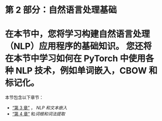 # 第 2 部分：自然语言处理基础

# 在本节中，您将学习构建**自然语言处理**（**NLP**）应用程序的基础知识。 您还将在本节中学习如何在 PyTorch 中使用各种 NLP 技术，例如单词嵌入，CBOW 和标记化。

本节包含以下章节：

*   [“第 3 章”](../Text/3.html#_idTextAnchor051) ， *NLP 和文本嵌入*
*   [“第 4 章”](../Text/4.html#_idTextAnchor070) 和*词根和词法提取*